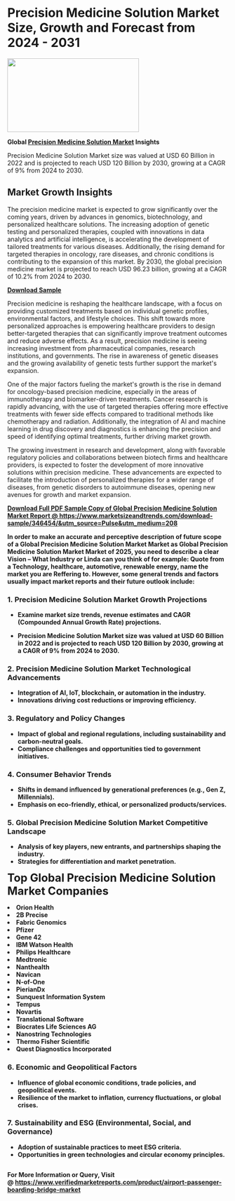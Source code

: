 <H1>Precision Medicine Solution Market Size, Growth and Forecast from 2024 - 2031</H1><img class="aligncenter size-medium wp-image-584254" src="https://thirdeyenews.in/wp-content/uploads/2024/09/Global-Market-Research-300x168.jpeg" alt="" width="300" height="168" /><p><strong>Global&nbsp;<a href="https://www.marketsizeandtrends.com/download-sample/346454/&amp;utm_source=Pulse&amp;utm_medium=208">Precision Medicine Solution Market</a> Insights</strong></p><p>Precision Medicine Solution Market size was valued at USD 60 Billion in 2022 and is projected to reach USD 120 Billion by 2030, growing at a CAGR of 9% from 2024 to 2030.</p><p><h2>Market Growth Insights</h2> <p>The precision medicine market is expected to grow significantly over the coming years, driven by advances in genomics, biotechnology, and personalized healthcare solutions. The increasing adoption of genetic testing and personalized therapies, coupled with innovations in data analytics and artificial intelligence, is accelerating the development of tailored treatments for various diseases. Additionally, the rising demand for targeted therapies in oncology, rare diseases, and chronic conditions is contributing to the expansion of this market. By 2030, the global precision medicine market is projected to reach USD 96.23 billion, growing at a CAGR of 10.2% from 2024 to 2030.</p> <p><strong><a href="#">Download Sample</a></strong></p> <p>Precision medicine is reshaping the healthcare landscape, with a focus on providing customized treatments based on individual genetic profiles, environmental factors, and lifestyle choices. This shift towards more personalized approaches is empowering healthcare providers to design better-targeted therapies that can significantly improve treatment outcomes and reduce adverse effects. As a result, precision medicine is seeing increasing investment from pharmaceutical companies, research institutions, and governments. The rise in awareness of genetic diseases and the growing availability of genetic tests further support the market's expansion.</p> <p>One of the major factors fueling the market's growth is the rise in demand for oncology-based precision medicine, especially in the areas of immunotherapy and biomarker-driven treatments. Cancer research is rapidly advancing, with the use of targeted therapies offering more effective treatments with fewer side effects compared to traditional methods like chemotherapy and radiation. Additionally, the integration of AI and machine learning in drug discovery and diagnostics is enhancing the precision and speed of identifying optimal treatments, further driving market growth.</p> <p>The growing investment in research and development, along with favorable regulatory policies and collaborations between biotech firms and healthcare providers, is expected to foster the development of more innovative solutions within precision medicine. These advancements are expected to facilitate the introduction of personalized therapies for a wider range of diseases, from genetic disorders to autoimmune diseases, opening new avenues for growth and market expansion.</p> <p><strong><a href="#"></p><p><span class=""><strong>Download Full PDF Sample Copy of Global Precision Medicine Solution Market Report</strong> @ <a href="https://www.marketsizeandtrends.com/download-sample/346454/&amp;utm_source=Pulse&amp;utm_medium=208" target="_blank">https://www.marketsizeandtrends.com/download-sample/346454/&amp;utm_source=Pulse&amp;utm_medium=208</a></span></p><p>In order to make an accurate and perceptive description of future scope of a Global&nbsp;Precision Medicine Solution Market Market as Global&nbsp;Precision Medicine Solution Market Market of 2025, you need to describe a clear Vision &ndash; What Industry or Linda can you think of for example: Quote from a Technology, healthcare, automotive, renewable energy, name the market you are Reffering to. However, some general trends and factors usually impact market reports and their future outlook include:</p><h3>1.&nbsp;<strong>Precision Medicine Solution Market Growth Projections</strong></h3><ul><li>Examine market size trends, revenue estimates and CAGR (Compounded Annual Growth Rate) projections.</li><li><p>Precision Medicine Solution Market size was valued at USD 60 Billion in 2022 and is projected to reach USD 120 Billion by 2030, growing at a CAGR of 9% from 2024 to 2030.</p></li></ul><h3>2.&nbsp;<strong>Precision Medicine Solution Market Technological Advancements</strong></h3><ul><li>Integration of AI, IoT, blockchain, or automation in the industry.</li><li>Innovations driving cost reductions or improving efficiency.</li></ul><h3>3.&nbsp;<strong>Regulatory and Policy Changes</strong></h3><ul><li>Impact of global and regional regulations, including sustainability and carbon-neutral goals.</li><li>Compliance challenges and opportunities tied to government initiatives.</li></ul><h3>4.&nbsp;<strong>Consumer Behavior Trends</strong></h3><ul><li>Shifts in demand influenced by generational preferences (e.g., Gen Z, Millennials).</li><li>Emphasis on eco-friendly, ethical, or personalized products/services.</li></ul><h3>5.&nbsp;<strong>Global Precision Medicine Solution Market Competitive Landscape</strong></h3><ul><li>Analysis of key players, new entrants, and partnerships shaping the industry.</li><li>Strategies for differentiation and market penetration.</li></ul><p data-pm-slice="1 1 []"><span style="color: inherit; font-family: inherit; font-size: 25px;">Top Global Precision Medicine Solution Market Companies</span></p><div class="" data-test-id=""><p><li>Orion Health</li><li> 2B Precise</li><li> Fabric Genomics</li><li> Pfizer</li><li> Gene 42</li><li> IBM Watson Health</li><li> Philips Healthcare</li><li> Medtronic</li><li> Nanthealth</li><li> Navican</li><li> N-of-One</li><li> PierianDx</li><li> Sunquest Information System</li><li> Tempus</li><li> Novartis</li><li> Translational Software</li><li> Biocrates Life Sciences AG</li><li> Nanostring Technologies</li><li> Thermo Fisher Scientific</li><li> Quest Diagnostics Incorporated</li></p></div><h3>6.&nbsp;<strong>Economic and Geopolitical Factors</strong></h3><ul><li>Influence of global economic conditions, trade policies, and geopolitical events.</li><li>Resilience of the market to inflation, currency fluctuations, or global crises.</li></ul><h3>7.&nbsp;<strong>Sustainability and ESG (Environmental, Social, and Governance)</strong></h3><ul><li>Adoption of sustainable practices to meet ESG criteria.</li><li>Opportunities in green technologies and circular economy principles.</li></ul><h2><strong style="font-size: 14px;">For More Information or Query, Visit @&nbsp;</strong><a style="background-color: #ffffff; font-size: 14px;" href="https://www.marketsizeandtrends.com/report/precision-medicine-solution-market/" target="_blank">https://www.verifiedmarketreports.com/product/airport-passenger-boarding-bridge-market</a></h2>

